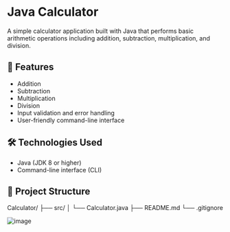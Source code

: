 # Java Calculator

A simple calculator application built with Java that performs basic arithmetic operations including addition, subtraction, multiplication, and division.

## 🧮 Features

- Addition
- Subtraction
- Multiplication
- Division
- Input validation and error handling
- User-friendly command-line interface

## 🛠️ Technologies Used

- Java (JDK 8 or higher)
- Command-line interface (CLI)

## 📂 Project Structure

Calculator/
├── src/
│ └── Calculator.java
├── README.md
└── .gitignore



![image](https://github.com/user-attachments/assets/01ec9fcf-15c4-41f1-ba48-30078072ef4d)
